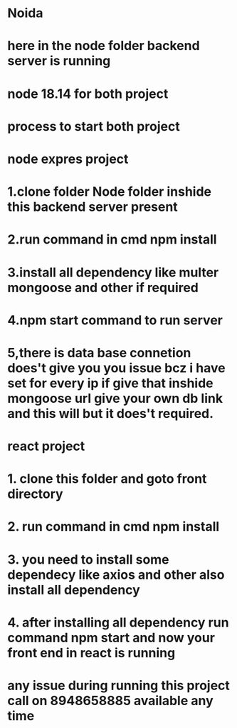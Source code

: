# Noida
# here in the node folder backend server is running
# node 18.14 for both project
# process to start both project

# node expres project
# 1.clone folder Node folder inshide this backend server present
# 2.run command in cmd npm install
# 3.install all dependency like multer mongoose and other if required 
# 4.npm start command to run server
# 5,there is data base connetion does't give you you issue bcz i have set for every ip if give that inshide mongoose url give your own db link and this will but it does't required.


# react project
# 1. clone this folder and goto front directory
# 2. run command in cmd npm install
# 3. you need to install some dependecy like axios and other also install all dependency
# 4. after installing all dependency run command npm start and now your front end in react is running


# any issue during running this project call on 8948658885 available any time 